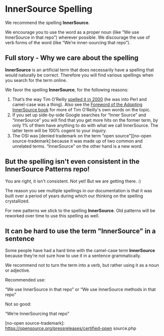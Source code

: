 # InnerSource Spelling

We recommend the spelling **InnerSource**.

We encourage you to use the word as a proper noun (like “We use InnerSource in that repo”) wherever possible. We discourage the use of verb forms of the word (like “We’re inner-sourcing that repo”).

## Full story - Why we care about the spelling

**InnerSource** is an artificial term that does necessarily have a spelling that would naturally be correct. Therefore you will find various spellings when you search for the term online.

We favor the spelling **InnerSource**, for the following reasons:

1. That’s the way Tim O’Reilly [spelled it in 2000][opengl_1200] (he was into Perl and camel-case was a thing). Also see the [Foreword of the Adopting InnerSource book][foreword_AdoptingInnerSource] for more of Tim O’Reilly's own words on the topic.
2. If you set up side-by-side Google searches for “Inner Source” and “InnerSource” you will find that you get more hits on the former term, by only 1% of them have anything to do with what we call InnerSource. The latter term will be 100% cogent to your inquiry.
3. The OSI was [denied trademark on the term “open source”][no-open source-trademark] because it was made up of two common and unrelated terms. “InnerSource” on the other hand is a new word.

## But the spelling isn't even consistent in the InnerSource Patterns repo!

You are right, it isn't consistent. Not yet! But we are getting there. :)

The reason you see multiple spellings in our documentation is that it was built over a period of years during which our thinking on the spelling crystallized.

For new patterns we stick to the spelling **InnerSource**. Old patterns will be reworked over time to use this spelling as well.

## It can be hard to use the term "InnerSource" in a sentence

Some people have had a hard time with the camel-case term **InnerSource** because they’re not sure how to use it in a sentence grammatically.

We recommend not to turn the term into a verb, but rather using it as a noun or adjective.

Recommended use:

“We use InnerSource in that repo”
or
“We use InnerSource methods in that repo”

Not so good:

“We’re InnerSourcing that repo”

[opengl_1200]: https://web.archive.org/web/20180411080939/http://archive.oreilly.com/pub/a/oreilly/ask_tim/2000/opengl_1200.html
[foreword_AdoptingInnerSource]: https://innersourcecommons.org/assets/files/AdoptingInnerSource.pdf
[no-open source-trademark]: https://opensource.org/pressreleases/certified-open source.php
